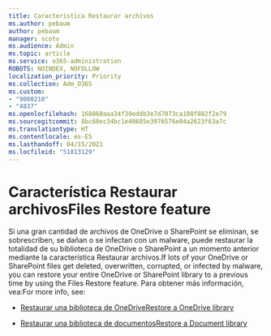 ```yaml
---
title: Característica Restaurar archivos
ms.author: pebaum
author: pebaum
manager: scotv
ms.audience: Admin
ms.topic: article
ms.service: o365-administration
ROBOTS: NOINDEX, NOFOLLOW
localization_priority: Priority
ms.collection: Adm_O365
ms.custom:
- "9000210"
- "4837"
ms.openlocfilehash: 168860aaa34f39eddb3e7d7073ca108f882f2e79
ms.sourcegitcommit: 8bc60ec34bc1e40685e3976576e04a2623f63a7c
ms.translationtype: HT
ms.contentlocale: es-ES
ms.lasthandoff: 04/15/2021
ms.locfileid: "51813129"
---
```

# <a name="files-restore-feature"></a><span data-ttu-id="f2d3f-102">Característica Restaurar archivos</span><span class="sxs-lookup"><span data-stu-id="f2d3f-102">Files Restore feature</span></span>

<span data-ttu-id="f2d3f-103">Si una gran cantidad de archivos de OneDrive o SharePoint se eliminan, se sobrescriben, se dañan o se infectan con un malware, puede restaurar la totalidad de su biblioteca de OneDrive o SharePoint a un momento anterior mediante la característica Restaurar archivos.</span><span class="sxs-lookup"><span data-stu-id="f2d3f-103">If lots of your OneDrive or SharePoint files get deleted, overwritten, corrupted, or infected by malware, you can restore your entire OneDrive or SharePoint library to a previous time by using the Files Restore feature.</span></span> <span data-ttu-id="f2d3f-104">Para obtener más información, vea:</span><span class="sxs-lookup"><span data-stu-id="f2d3f-104">For more info, see:</span></span>

- [<span data-ttu-id="f2d3f-105">Restaurar una biblioteca de OneDrive</span><span class="sxs-lookup"><span data-stu-id="f2d3f-105">Restore a OneDrive library</span></span>](https://support.office.com/article/restore-your-onedrive-fa231298-759d-41cf-bcd0-25ac53eb8a150)

- [<span data-ttu-id="f2d3f-106">Restaurar una biblioteca de documentos</span><span class="sxs-lookup"><span data-stu-id="f2d3f-106">Restore a Document library</span></span>](https://support.office.com/article/restore-a-document-library-317791c3-8bd0-4dfd-8254-3ca90883d39a)
